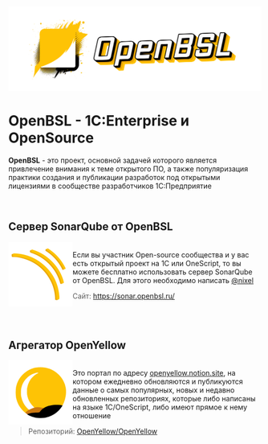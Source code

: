 <img src="https://github.com/OpenBSL/.github/raw/main/media/cover.png?v1">

# OpenBSL - 1C:Enterprise и OpenSource

**OpenBSL** - это проект, основной задачей которого является привлечение внимания к теме открытого ПО, а также популяризация практики создания и публикации разработок под открытыми лицензиями в сообществе разработчиков 1С:Предприятие

<br>

## Сервер SonarQube от OpenBSL
<img src="https://github.com/OpenBSL/.github/raw/main/media/Sonar.png?v4" width="128" align="left">
<br>Если вы участник Open-source сообщества и у вас есть открытый проект на 1С или OneScript, то вы можете бесплатно использовать сервер SonarQube от OpenBSL. Для этого необходимо написать <a href="https://t.me/nixel2007">@nixel</a>

> Сайт: <a href="https://sonar.openbsl.ru/">https://sonar.openbsl.ru/</a>

<br><br>

## Агрегатор OpenYellow
<img src="https://github.com/OpenBSL/.github/raw/main/media/openyellow.png?v2" width="128" align="left">
<br>Это портал по адресу <a href="https://openyellow.org">openyellow.notion.site</a>, на котором ежедневно обновляются и публикуются данные о самых популярных, новых и недавно обновленных репозиториях, которые либо написаны на языке 1С/OneScript, либо имеют прямое к нему отношение <br>

> Репозиторий: <a href="https://github.com/OpenYellow/OpenYellow">OpenYellow/OpenYellow</a>

<br>


